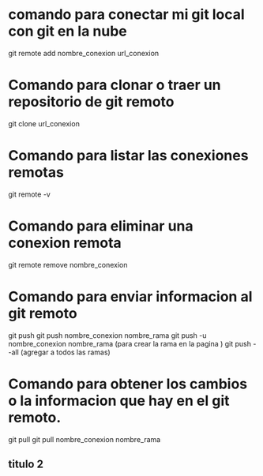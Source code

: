 # comando para conectar mi git local con git en la nube 

git remote add nombre_conexion url_conexion 

# Comando para clonar o traer un repositorio de git remoto 

git clone url_conexion 

# Comando para listar las conexiones remotas 

git remote -v

# Comando para eliminar una conexion remota 

git remote remove nombre_conexion 

# Comando para enviar informacion al git remoto 

git push 
git push nombre_conexion nombre_rama 
git push -u nombre_conexion nombre_rama (para crear la rama en la pagina  )
git push --all (agregar a todos las ramas)
# Comando para obtener los cambios o la informacion que hay en el git remoto.

git pull 
git pull nombre_conexion nombre_rama
## titulo 2

